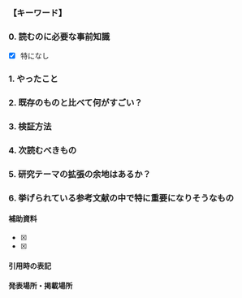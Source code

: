 ### 【キーワード】


### 0. 読むのに必要な事前知識
- [x] 特になし



### 1. やったこと


### 2. 既存のものと比べて何がすごい？


### 3. 検証方法


### 4. 次読むべきもの


### 5. 研究テーマの拡張の余地はあるか？


### 6. 挙げられている参考文献の中で特に重要になりそうなもの


#### 補助資料
- [x] 
- [x] 

#### 引用時の表記


#### 発表場所・掲載場所
